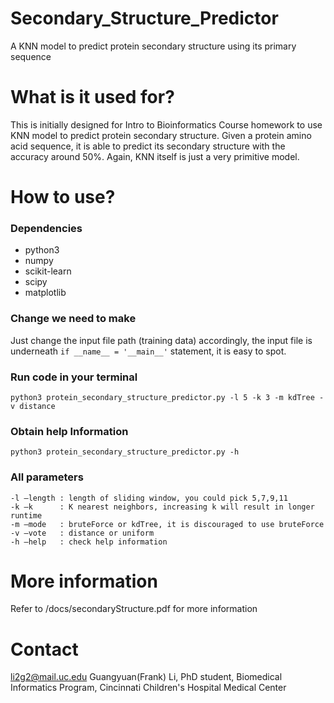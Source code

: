 # Secondary_Structure_Predictor
A KNN model to predict protein secondary structure using its primary sequence

# What is it used for?
This is initially designed for Intro to Bioinformatics Course homework to use KNN model to predict protein secondary structure. Given a protein amino acid sequence, it is able to predict its secondary structure with the accuracy around 50%. Again, KNN itself is just a very primitive model. 

# How to use?
### Dependencies
* python3
* numpy
* scikit-learn
* scipy
* matplotlib

### Change we need to make
Just change the input file path (training data) accordingly, the input file is underneath `if __name__ = '__main__'` statement, it is easy to spot.

### Run code in your terminal
```
python3 protein_secondary_structure_predictor.py -l 5 -k 3 -m kdTree -v distance
```

### Obtain help Information
```
python3 protein_secondary_structure_predictor.py -h
```

### All parameters
```
-l –length : length of sliding window, you could pick 5,7,9,11
-k –k      : K nearest neighbors, increasing k will result in longer runtime 
-m –mode   : bruteForce or kdTree, it is discouraged to use bruteForce 
-v –vote   : distance or uniform
-h –help   : check help information
```


# More information
Refer to /docs/secondaryStructure.pdf for more information

# Contact
<li2g2@mail.uc.edu>
Guangyuan(Frank) Li, PhD student, Biomedical Informatics Program, Cincinnati Children's Hospital Medical Center


